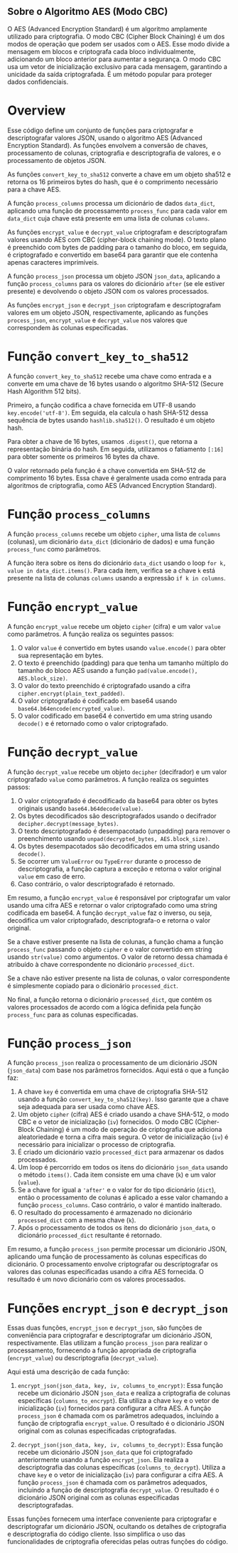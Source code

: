 ## Sobre o Algoritmo AES (Modo CBC)

O AES (Advanced Encryption Standard) é um algoritmo amplamente utilizado para criptografia. O modo CBC (Cipher Block Chaining) é um dos modos de operação que podem ser usados com o AES. Esse modo divide a mensagem em blocos e criptografa cada bloco individualmente, adicionando um bloco anterior para aumentar a segurança. O modo CBC usa um vetor de inicialização exclusivo para cada mensagem, garantindo a unicidade da saída criptografada. É um método popular para proteger dados confidenciais.

# Overview

Esse código define um conjunto de funções para criptografar e descriptografar valores JSON, usando o algoritmo AES (Advanced Encryption Standard). As funções envolvem a conversão de chaves, processamento de colunas, criptografia e descriptografia de valores, e o processamento de objetos JSON.

As funções `convert_key_to_sha512` converte a chave em um objeto sha512 e retorna os 16 primeiros bytes do hash, que é o comprimento necessário para a chave AES. 

A função `process_columns` processa um dicionário de dados `data_dict`, aplicando uma função de processamento `process_func` para cada valor em `data_dict` cuja chave está presente em uma lista de colunas `columns`.

As funções `encrypt_value` e `decrypt_value` criptografam e descriptografam valores usando AES com CBC (cipher-block chaining mode). O texto plano é preenchido com bytes de padding para o tamanho do bloco, em seguida, é criptografado e convertido em base64 para garantir que ele contenha apenas caracteres imprimíveis. 

A função `process_json` processa um objeto JSON `json_data`, aplicando a função `process_columns` para os valores do dicionário `after` (se ele estiver presente) e devolvendo o objeto JSON com os valores processados.

As funções `encrypt_json` e `decrypt_json` criptografam e descriptografam valores em um objeto JSON, respectivamente, aplicando as funções `process_json`, `encrypt_value` e `decrypt_value` nos valores que correspondem às colunas especificadas.

# Função `convert_key_to_sha512`
A função `convert_key_to_sha512` recebe uma chave como entrada e a converte em uma chave de 16 bytes usando o algoritmo SHA-512 (Secure Hash Algorithm 512 bits). 

Primeiro, a função codifica a chave fornecida em UTF-8 usando `key.encode('utf-8')`. Em seguida, ela calcula o hash SHA-512 dessa sequência de bytes usando `hashlib.sha512()`. O resultado é um objeto hash. 

Para obter a chave de 16 bytes, usamos `.digest()`, que retorna a representação binária do hash. Em seguida, utilizamos o fatiamento `[:16]` para obter somente os primeiros 16 bytes da chave. 

O valor retornado pela função é a chave convertida em SHA-512 de comprimento 16 bytes. Essa chave é geralmente usada como entrada para algoritmos de criptografia, como AES (Advanced Encryption Standard).

# Função `process_columns`
A função `process_columns` recebe um objeto `cipher`, uma lista de `columns` (colunas), um dicionário `data_dict` (dicionário de dados) e uma função `process_func` como parâmetros.

A função itera sobre os itens do dicionário `data_dict` usando o loop `for k, value in data_dict.items()`. Para cada item, verifica se a chave `k` está presente na lista de colunas `columns` usando a expressão `if k in columns`.

# Função `encrypt_value`
A função `encrypt_value` recebe um objeto `cipher` (cifra) e um valor `value` como parâmetros. A função realiza os seguintes passos:

1. O valor `value` é convertido em bytes usando `value.encode()` para obter sua representação em bytes.
2. O texto é preenchido (padding) para que tenha um tamanho múltiplo do tamanho do bloco AES usando a função `pad(value.encode(), AES.block_size)`.
3. O valor do texto preenchido é criptografado usando a cifra `cipher.encrypt(plain_text_padded)`.
4. O valor criptografado é codificado em base64 usando `base64.b64encode(encrypted_value)`.
5. O valor codificado em base64 é convertido em uma string usando `decode()` e é retornado como o valor criptografado.

# Função `decrypt_value`
A função `decrypt_value` recebe um objeto `decipher` (decifrador) e um valor criptografado `value` como parâmetros. A função realiza os seguintes passos:

1. O valor criptografado é decodificado da base64 para obter os bytes originais usando `base64.b64decode(value)`.
2. Os bytes decodificados são descriptografados usando o decifrador `decipher.decrypt(message_bytes)`.
3. O texto descriptografado é desempacotado (unpadding) para remover o preenchimento usando `unpad(decrypted_bytes, AES.block_size)`.
4. Os bytes desempacotados são decodificados em uma string usando `decode()`.
5. Se ocorrer um `ValueError` ou `TypeError` durante o processo de descriptografia, a função captura a exceção e retorna o valor original `value` em caso de erro.
6. Caso contrário, o valor descriptografado é retornado.

Em resumo, a função `encrypt_value` é responsável por criptografar um valor usando uma cifra AES e retornar o valor criptografado como uma string codificada em base64. A função `decrypt_value` faz o inverso, ou seja, decodifica um valor criptografado, descriptografa-o e retorna o valor original.

Se a chave estiver presente na lista de colunas, a função chama a função `process_func` passando o objeto `cipher` e o valor convertido em string usando `str(value)` como argumentos. O valor de retorno dessa chamada é atribuído à chave correspondente no dicionário `processed_dict`.

Se a chave não estiver presente na lista de colunas, o valor correspondente é simplesmente copiado para o dicionário `processed_dict`.

No final, a função retorna o dicionário `processed_dict`, que contém os valores processados de acordo com a lógica definida pela função `process_func` para as colunas especificadas.

# Função `process_json`
A função `process_json` realiza o processamento de um dicionário JSON (`json_data`) com base nos parâmetros fornecidos. Aqui está o que a função faz:

1. A chave `key` é convertida em uma chave de criptografia SHA-512 usando a função `convert_key_to_sha512(key)`. Isso garante que a chave seja adequada para ser usada como chave AES.
2. Um objeto `cipher` (cifra) AES é criado usando a chave SHA-512, o modo CBC e o vetor de inicialização (`iv`) fornecidos. O modo CBC (Cipher-Block Chaining) é um modo de operação de criptografia que adiciona aleatoriedade e torna a cifra mais segura. O vetor de inicialização (`iv`) é necessário para inicializar o processo de criptografia.
3. É criado um dicionário vazio `processed_dict` para armazenar os dados processados.
4. Um loop é percorrido em todos os itens do dicionário `json_data` usando o método `items()`. Cada item consiste em uma chave (`k`) e um valor (`value`).
5. Se a chave for igual a `'after'` e o valor for do tipo dicionário (`dict`), então o processamento de colunas é aplicado a esse valor chamando a função `process_columns`. Caso contrário, o valor é mantido inalterado.
6. O resultado do processamento é armazenado no dicionário `processed_dict` com a mesma chave (`k`).
7. Após o processamento de todos os itens do dicionário `json_data`, o dicionário `processed_dict` resultante é retornado.

Em resumo, a função `process_json` permite processar um dicionário JSON, aplicando uma função de processamento às colunas específicas do dicionário. O processamento envolve criptografar ou descriptografar os valores das colunas especificadas usando a cifra AES fornecida. O resultado é um novo dicionário com os valores processados.

# Funções `encrypt_json` e `decrypt_json`
Essas duas funções, `encrypt_json` e `decrypt_json`, são funções de conveniência para criptografar e descriptografar um dicionário JSON, respectivamente. Elas utilizam a função `process_json` para realizar o processamento, fornecendo a função apropriada de criptografia (`encrypt_value`) ou descriptografia (`decrypt_value`).

Aqui está uma descrição de cada função:

1. `encrypt_json(json_data, key, iv, columns_to_encrypt)`: Essa função recebe um dicionário JSON `json_data` e realiza a criptografia de colunas específicas (`columns_to_encrypt`). Ela utiliza a chave `key` e o vetor de inicialização (`iv`) fornecidos para configurar a cifra AES. A função `process_json` é chamada com os parâmetros adequados, incluindo a função de criptografia `encrypt_value`. O resultado é o dicionário JSON original com as colunas especificadas criptografadas.

2. `decrypt_json(json_data, key, iv, columns_to_decrypt)`: Essa função recebe um dicionário JSON `json_data` que foi criptografado anteriormente usando a função `encrypt_json`. Ela realiza a descriptografia das colunas específicas (`columns_to_decrypt`). Utiliza a chave `key` e o vetor de inicialização (`iv`) para configurar a cifra AES. A função `process_json` é chamada com os parâmetros adequados, incluindo a função de descriptografia `decrypt_value`. O resultado é o dicionário JSON original com as colunas especificadas descriptografadas.

Essas funções fornecem uma interface conveniente para criptografar e descriptografar um dicionário JSON, ocultando os detalhes de criptografia e descriptografia do código cliente. Isso simplifica o uso das funcionalidades de criptografia oferecidas pelas outras funções do código.
